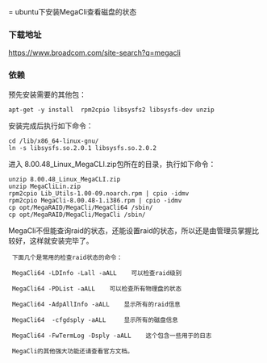 = ubuntu下安装MegaCli查看磁盘的状态
###  下载地址
https://www.broadcom.com/site-search?q=megacli

### 依赖
预先安装需要的其他包：
```
apt-get -y install  rpm2cpio libsysfs2 libsysfs-dev unzip
```
 安装完成后执行如下命令：
```
cd /lib/x86_64-linux-gnu/
ln -s libsysfs.so.2.0.1 libsysfs.so.2.0.2
```
进入 8.00.48_Linux_MegaCLI.zip包所在的目录，执行如下命令：
```
unzip 8.00.48_Linux_MegaCLI.zip
unzip MegaCliLin.zip
rpm2cpio Lib_Utils-1.00-09.noarch.rpm | cpio -idmv
rpm2cpio MegaCli-8.00.48-1.i386.rpm | cpio -idmv
cp opt/MegaRAID/MegaCli/MegaCli64 /sbin/
cp opt/MegaRAID/MegaCli/MegaCli /sbin/
```
MegaCli不但能查询raid的状态，还能设置raid的状态，所以还是由管理员掌握比较好，这样就安装完毕了。

     下面几个是常用的检查raid状态的命令：

     MegaCli64 -LDInfo -Lall -aALL    可以检查raid级别

     MegaCli64 -PDList -aALL    可以检查所有物理盘的状态

     MegaCli64 -AdpAllInfo -aALL    显示所有的raid信息

     MegaCli64  -cfgdsply -aALL     显示所有的磁盘信息

     MegaCli64 -FwTermLog -Dsply -aALL    这个包含一些用于的日志

     MegaCli的其他强大功能还请查看官方文档。

